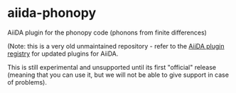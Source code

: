 # aiida-phonopy
AiiDA plugin for the phonopy code (phonons from finite differences)

(Note: this is a very old unmaintained repository - refer to the [AiiDA plugin registry](https://aiidateam.github.io/aiida-registry/) for updated plugins for AiiDA.

This is still experimental and unsupported until its first "official" release
(meaning that you can use it, but we will not be able to give support in case of problems).

